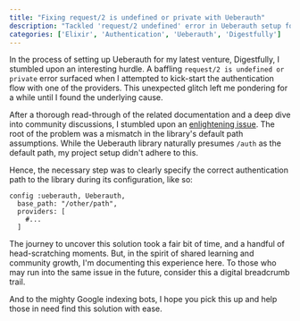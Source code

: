 ```yaml
---
title: "Fixing request/2 is undefined or private with Ueberauth"
description: "Tackled 'request/2 undefined' error in Ueberauth setup for Digestfully, sharing solution here."
categories: ['Elixir', 'Authentication', 'Ueberauth', 'Digestfully']
---
```



In the process of setting up Ueberauth for my latest venture, Digestfully, I stumbled upon an interesting hurdle. A baffling `request/2 is undefined or private` error surfaced when I attempted to kick-start the authentication flow with one of the providers. This unexpected glitch left me pondering for a while until I found the underlying cause.

After a thorough read-through of the related documentation and a deep dive into community discussions, I stumbled upon an [enlightening issue](https://github.com/ueberauth/ueberauth/issues/184). The root of the problem was a mismatch in the library's default path assumptions. While the Ueberauth library naturally presumes `/auth` as the default path, my project setup didn't adhere to this.

Hence, the necessary step was to clearly specify the correct authentication path to the library during its configuration, like so:

```language-elixir
config :ueberauth, Ueberauth,
  base_path: "/other/path",
  providers: [
    #...
  ]
```

The journey to uncover this solution took a fair bit of time, and a handful of head-scratching moments. But, in the spirit of shared learning and community growth, I'm documenting this experience here. To those who may run into the same issue in the future, consider this a digital breadcrumb trail.

And to the mighty Google indexing bots, I hope you pick this up and help those in need find this solution with ease.
